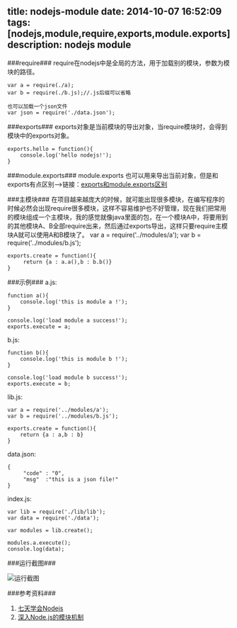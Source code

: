 title: nodejs-module
date: 2014-10-07 16:52:09
tags: [nodejs,module,require,exports,module.exports] 
description: nodejs module
---
###require###
require在nodejs中是全局的方法，用于加载别的模块，参数为模块的路径。
	
	var a = require(./a);
	var b = require(./b.js);//.js后缀可以省略

	也可以加载一个json文件
	var json = require('./data.json');

###exports###
exports对象是当前模块的导出对象，当require模块时，会得到模块中的exports对象。

	exports.hello = function(){
    	console.log('hello nodejs!');
	}

<!--more-->
###module.exports###
module.exports 也可以用来导出当前对象，但是和exports有点区别-->链接：[exports和module.exports区别](http://www.cnblogs.com/pigtail/archive/2013/01/14/2859555.html)

###主模块###
在项目越来越庞大的时候，就可能出现很多模块，在编写程序的时候必然会出现require很多模块，这样不容易维护也不好管理，现在我们把常用的模块组成一个主模块，我的感觉就像java里面的包，在一个模块A中，将要用到的其他模块A、B全部require出来，然后通过exports导出，这样只要require主模块A就可以使用A和B模块了。
    var a = require('../modules/a');
	var b = require('../modules/b.js');

	exports.create = function(){
    	 return {a : a.a(),b : b.b()}
	}
###示例###
a.js:

	function a(){
    	console.log('this is module a !');
	}

	console.log('load module a success!');
	exports.execute = a;

b.js:

	function b(){
    	console.log('this is module b !');
	}

	console.log('load module b success!');
	exports.execute = b;

lib.js:

	var a = require('../modules/a');
	var b = require('../modules/b.js');

	exports.create = function(){
	    return {a : a,b : b}
	}

data.json:

	{
	     "code" : "0",
	     "msg"  :"this is a json file!"
	}

index.js:

	var lib = require('./lib/lib');
	var data = require('./data');
	
	var modules = lib.create();
	
	modules.a.execute();
	console.log(data);

###运行截图###

![运行截图](http://icaifeimg.qiniudn.com/node-module-exec.png)

###参考资料###


1. [七天学会Nodejs](http://nqdeng.github.io/7-days-nodejs/#1.5)
2. [深入Node.js的模块机制](http://www.infoq.com/cn/articles/nodejs-module-mechanism/) 